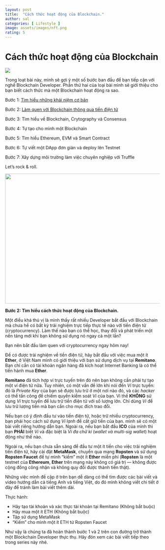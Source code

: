 ```yaml
---
layout: post
title:  "Cách thức hoạt động của Blockchain."
author: sal
categories: [ Lifestyle ]
image: assets/images/nft.png
rating: 5
---
```


**Cách thức hoạt động của Blockchain**
======================================

![](https://miro.medium.com/max/4800/1*Os85yuPMmXqbu36sVos2SA.png)

Trong loạt bài này, mình sẽ gợi ý một số bước ban đầu để bạn tiếp cận với nghề Blockchain Developer. Phần thứ hai của loại bài mình sẽ giới thiệu cho bạn biết cách thức mà một Blockchain hoạt động ra sao.

Bước 1: [Tìm hiểu những khái niệm cơ bản](https://medium.com/genesis-block-lab/trở-thành-blockchain-developer-p-1-khái-niệm-cơ-bản-fa835601233b)

Bước 2: [Làm quen với Blockchain thông qua tiền điện tử](https://medium.com/genesis-block-lab/cách-thức-hoạt-động-của-blockchain-53f168e61047)

Bước 3: Tìm hiểu về Blockchain, Crytography và Consensus

Bước 4: Tự tạo cho mình một Blockchain

Bước 5: Tìm hiểu Ethereum, EVM và Smart Contract

Bước 6: Tự viết một DApp đơn giản và deploy lên Testnet

Bước 7: Xây dựng môi trường làm việc chuyên nghiệp với Truffle

Let’s rock & roll.

<img alt="" class="t u v hr aj" src="https://miro.medium.com/max/1920/0\*zwqLFrdB2YsxT-An.png" width="960" height="422" srcSet="https://miro.medium.com/max/552/0\*zwqLFrdB2YsxT-An.png 276w, https://miro.medium.com/max/1104/0\*zwqLFrdB2YsxT-An.png 552w, https://miro.medium.com/max/1280/0\*zwqLFrdB2YsxT-An.png 640w, https://miro.medium.com/max/1400/0\*zwqLFrdB2YsxT-An.png 700w" sizes="700px" role="presentation"/>

**Bước 2: Tìm hiểu cách thức hoạt động của Blockchain.**

Một điều khá thú vị là mình thấy rất nhiều Developer bắt đầu với Blockchain mà chưa hề có bất kỳ trải nghiệm trực tiếp thực tế nào với tiền điện tử (cryptocurrency). Làm thế nào bạn có thể học, thay đổi và phát triển một nền tảng mới khi bạn không sử dụng nó ngay cả một lần?

Bạn nên bắt đầu làm quen với cryptocurrency ngay hôm nay!

Để có được trải nghiệm về tiền điện tử, hãy bắt đầu với việc mua một ít **Ether**, ở Việt Nam mình có giới thiệu với bạn sử dụng dịch vụ tại **Remitano**. Bạn chỉ cần có tài khoản ngân hàng đã kích hoạt Internet Banking là có thể tiến hành mua **Ether**.

**Remitano** đã tích hợp ví trực tuyến trên đó nên bạn không cần phải tự tạo một ví điện tử nữa. Tuy nhiên, có một vấn đề lớn khi nói đến _Ví_ trực tuyến: đó là _Private Key_  của bạn sẽ được lưu trữ ở một nơi nào đó, và các _hacker_ có thể tấn công để chiếm quyền kiểm soát _Ví_ của bạn. Vì thế **KHÔNG** sử dụng _Ví_ trực tuyến để lưu trữ tiền điện tử với số lượng lớn. Chỉ dùng _Ví_ để lưu trữ lượng tiền mà bạn cần cho mục đích trao đổi.

Nếu bạn có ý định đầu tư vào tiền điện tử, hoặc trữ nhiều cryptocurrency, bạn phải học cách sử dụng _Ví lạnh_ để cất giữ tiền của bạn. mình sẽ có một bài viết riêng hướng dẫn bạn. Ngoài ra, nếu bạn bắt đầu **ICO** của mình thì bạn **PHẢI** biết _Ví_ và đặc biệt là _Ví đa chữ kí_ (_wallet và multi-sig wallet_) hoạt động như thế nào.

Ngoài ra, nếu bạn chưa sẵn sàng để đầu tư một ít tiền cho việc trải nghiệm tiền điện tử, hãy cài đặt **MetaMask**, chuyển qua mạng **Ropsten** và sử dụng **Ropsten Faucet** để tự mình “kiếm” một ít **Ether** miễn phí (**Ropsten** là một testnet của **Ethereum**, **Ether** trên mạng này không có giá trị — không được cộng đồng công nhận và không quy đổi được thành tiền thật).

Những việc mình đề cập ở trên bạn dễ dàng có thể tìm được các bài viết và video hướng dẫn cả tiếng Anh và tiếng Việt, do đó mình không viết chi tiết ở đây để tránh làm bài viết thêm dài.

Thực hành:

*   Hãy tạo tài khoản và xác thực tài khoản tại Remitano (Không bắt buộc)
*   Hãy mua một ít ETH (Không bắt buộc)
*   Tập sử dụng MetaMask
*   “Kiếm” cho mình một ít ETH từ Ropsten Faucet

Như vậy là chúng ta đã hoàn thành bước 1 và 2 trên con đường trở thành một Blockchain Developer thực thụ. Hãy đón xem các bài viết tiếp theo trong series này nhé.
